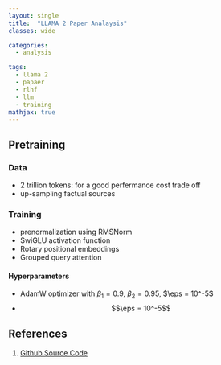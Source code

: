 ```yaml
---
layout: single
title:  "LLAMA 2 Paper Analaysis"
classes: wide

categories:
  - analysis

tags:
  - llama 2
  - papaer
  - rlhf
  - llm
  - training
mathjax: true
---
```


## Pretraining

### Data
- 2 trillion tokens: for a good perfermance cost trade off
- up-sampling factual sources

### Training
- prenormalization using RMSNorm
- SwiGLU activation function
- Rotary positional embeddings
- Grouped query attention

#### Hyperparameters
- AdamW optimizer with $\beta_1 = 0.9$, $\beta_2 = 0.95$, $\eps = 10^-5$
- $$\eps = 10^-5$$

## References
1. [Github Source Code](https://github.com/habanoz/crawl-for-vector-db)
